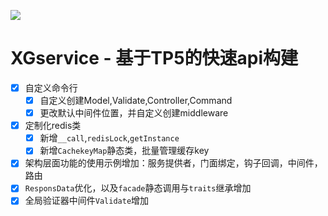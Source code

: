 ![](https://box.kancloud.cn/5a0aaa69a5ff42657b5c4715f3d49221) 

XGservice - 基于TP5的快速api构建
=========================

- [x] 自定义命令行
    - [x] 自定义创建Model,Validate,Controller,Command
    - [x] 更改默认中间件位置，并自定义创建middleware
- [x] 定制化redis类
    - [x] 新增`__call`,`redisLock`,`getInstance`
    - [x] 新增`CachekeyMap`静态类，批量管理缓存key
- [x] 架构层面功能的使用示例增加：服务提供者，门面绑定，钩子回调，中间件，路由
- [x] `ResponsData`优化，以及`facade`静态调用与`traits`继承增加
- [x] 全局验证器中间件`Validate`增加